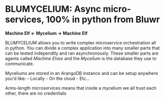 BLUMYCELIUM: Async micro-services, 100% in python from Bluwr
============================================================

**Machine Elf <- Mycelium -> Machine Elf**

BLUMYCELIUM allows you to write complex microservice orchestration all in python. You can divide a complex application into many smaller parts that can be tested independtly and ran asynchronously. These smaller parts are agents called *Machine Elves* and the *Mycelium* is the database they use to communicate.

Myceliums are stored in an ArangoDB instance and can be setup anywhere you'd like:
	- Locally
	- On the cloud
	- Etc...
	

Arms-length microservices means that inside a mycelium we all trust each other, there are no credentials

 
